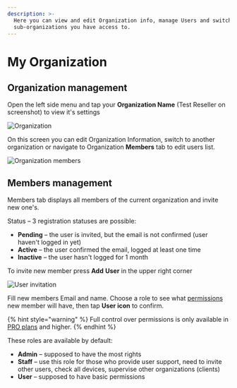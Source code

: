 ```yaml
---
description: >-
  Here you can view and edit Organization info, manage Users and switch to
  sub-organizations you have access to.
---
```


# My Organization

## Organization management

Open the left side menu and tap your **Organization Name** \(Test Reseller on screenshot\) to view it's settings

![Organization](https://user-images.githubusercontent.com/72790181/119668453-e0488c00-be3f-11eb-9e1a-f22eae4b2100.png)

On this screen you can edit Organization Information, switch to another organization or navigate to Organization **Members** tab to edit users list.

![Organization members](https://user-images.githubusercontent.com/72790181/119666558-269ceb80-be3e-11eb-9032-b89ad16010af.png)

## Members management

Members tab displays all members of the current organization and invite new one's.

Status – 3 registration statuses are possible: 

* **Pending** – the user is invited, but the email is not confirmed \(user haven't logged in yet\)
* **Active** – the user confirmed the email, logged at least one time
* **Inactive** – the user hasn't logged for 1 month

To invite new member press **Add** **User**  in the upper right corner

![User invitation](https://user-images.githubusercontent.com/72790181/119666581-2b619f80-be3e-11eb-833f-cf60a73a376a.png)

Fill new members Email and name. Choose a role to see what [permissions](../../../blynk.console/settings/access.md) new member will have, then tap **User icon** to confirm.

{% hint style="warning" %}
Full control over permissions is only available in [PRO plans](https://www.blynk.io/pricing) and higher.
{% endhint %}

These roles are available by default:

* **Admin** – supposed to have the most rights 
* **Staff** – use this role for those who provide user support, need to invite other users,  check all devices, supervise other organizations \(clients\) 
* **User** – supposed to have basic permissions

